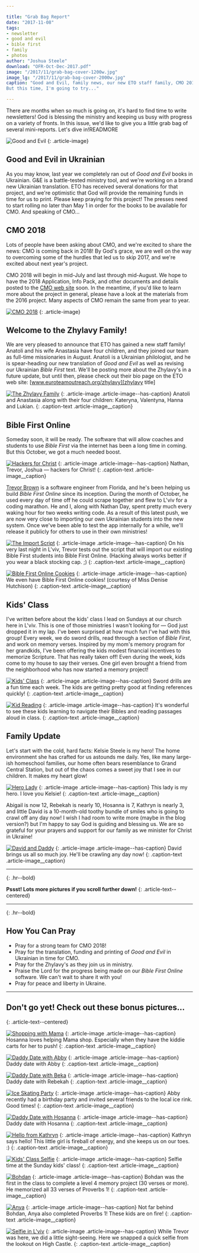 ```yaml
---

title: "Grab Bag Report"
date: "2017-11-08"
tags:
- newsletter
- good and evil
- bible first
- family
- photos
author: "Joshua Steele"
download: "OFR-Oct-Dec-2017.pdf"
image: "/2017/11/grab-bag-cover-1200w.jpg"
image_lg: "/2017/11/grab-bag-cover-2000w.jpg"
caption: "Good and Evil, family news, our new ETO staff family, CMO 2018 — where do I start? Two pages never seems enough to fit in all the news.
But this time, I'm going to try..."

---
```


There are months when so much is going on, it's hard to find time to write newsletters! God is blessing the ministry and keeping us busy with progress on a variety of fronts. In this issue, we'd like to give you a little grab bag of several mini-reports. Let's dive in!READMORE

![Good and Evil](https://d21yo20tm8bmc2.cloudfront.net/2017/11/ge-cover-250h.jpg)
{: .article-image}

## Good and Evil in Ukrainian

As you may know, last year we completely ran out of *Good and Evil* books in Ukrainian. G&E is a battle-tested ministry tool, and we're working on a brand new Ukrainian translation. ETO has received several donations for that project, and we're optimistic that God will provide the remaining funds in time for us to print. Please keep praying for this project! The presses need to start rolling no later than May 1 in order for the books to be available for CMO. And speaking of CMO...

## CMO 2018

Lots of people have been asking about CMO, and we're excited to share the news: CMO is coming back in 2018! By God's grace, we are well on the way to overcoming some of the hurdles that led us to skip 2017, and we're excited about next year's project.

CMO 2018 will begin in mid-July and last through mid-August. We hope to have the 2018 Application, Info Pack, and other documents and details posted to the [CMO web site][cmo title] soon. In the meantime, if you'd like to learn more about the project in general, please have a look at the materials from the 2016 project. Many aspects of CMO remain the same from year to year.

[![CMO 2018](https://d21yo20tm8bmc2.cloudfront.net/2017/11/cmo-logo-full-300w.png)](http://cmoproject.org)
{: .article-image}

## Welcome to the Zhylavy Family!

We are very pleased to announce that ETO has gained a new staff family! Anatoli and his wife Anastasia have four children, and they joined our team as full-time missionaries in August. Anatoli is a Ukrainian philologist, and he is spear-heading our new translation of *Good and Evil* as well as revising our Ukrainian *Bible First* text. We'll be posting more about the Zhylavy's in a future update, but until then, please check out their bio page on the ETO web site: [www.euroteamoutreach.org/zhylavy][zhylavy title]

[![The Zhylavy Family](https://d21yo20tm8bmc2.cloudfront.net/2017/11/zhylavy-family-550w.jpg)](https://d21yo20tm8bmc2.cloudfront.net/2017/11/zhylavy-family-2000w.jpg)
{: .article-image .article-image--has-caption}
Anatoli and Anastasia along with their four children: Kateryna, Valentyna, Hanna and Lukian.
{: .caption-text .article-image__caption}

## Bible First Online

Someday soon, it will be ready. The software that will allow coaches and students to use *Bible First* via the internet has been a long time in coming. But this October, we got a much needed boost.

[![Hackers for Christ](https://d21yo20tm8bmc2.cloudfront.net/2017/11/hackers-for-christ-550w.jpg)](https://d21yo20tm8bmc2.cloudfront.net/2017/11/hackers-for-christ-2000w.jpg)
{: .article-image .article-image--has-caption}
Nathan, Trevor, Joshua — hackers for Christ!
{: .caption-text .article-image__caption}

[Trevor Brown][stratus3d title] is a software engineer from Florida, and he's been helping us build *Bible First Online* since its inception. During the month of October, he used every day of time off he could scrape together and flew to L'viv for a coding marathon. He and I, along with Nathan Day, spent pretty much every waking hour for two weeks writing code. As a result of this latest push, we are now very close to importing our own Ukrainian students into the new system. Once we've been able to test the app internally for a while, we'll release it publicly for others to use in their own ministries!

[![The Import Script](https://d21yo20tm8bmc2.cloudfront.net/2017/11/the-import-script-550w.jpg)](https://d21yo20tm8bmc2.cloudfront.net/2017/11/the-import-script-2000w.jpg)
{: .article-image .article-image--has-caption}
On his very last night in L'viv, Trevor tests out the script that will import our existing Bible First students into Bible First Online. (Hacking always works better if you wear a black stocking cap. ;)
{: .caption-text .article-image__caption}

[![Bible First Online Cookies](https://d21yo20tm8bmc2.cloudfront.net/2017/11/bible-first-online-cookie-550w.jpg)](https://d21yo20tm8bmc2.cloudfront.net/2017/11/bible-first-online-cookie-2000w.jpg)
{: .article-image .article-image--has-caption}
We even have Bible First Online cookies! (courtesy of Miss Denise Hutchison)
{: .caption-text .article-image__caption}

## Kids' Class

I've written before about the kids' class I lead on Sundays at our church here in L'viv. This is one of those ministries I wasn't looking for — God just dropped it in my lap. I've been surprised at how much fun I've had with this group! Every week, we do sword drills, read through a section of *Bible First*, and work on memory verses. Inspired by my mom's memory program for her grandkids, I've been offering the kids modest financial incentives to memorize Scripture. That has really taken off! Even during the week, kids come to my house to say their verses. One girl even brought a friend from the neighborhood who has now started a memory project!

[![Kids' Class](https://d21yo20tm8bmc2.cloudfront.net/2017/11/kids-class-550w.jpg)](https://d21yo20tm8bmc2.cloudfront.net/2017/11/kids-class-2000w.jpg)
{: .article-image .article-image--has-caption}
Sword drills are a fun time each week. The kids are getting pretty good at finding references quickly!
{: .caption-text .article-image__caption}

[![Kid Reading](https://d21yo20tm8bmc2.cloudfront.net/2017/11/kid-reading-550h.jpg)](https://d21yo20tm8bmc2.cloudfront.net/2017/11/kid-reading-2000h.jpg)
{: .article-image .article-image--has-caption}
It's wonderful to see these kids learning to navigate their Bibles and reading passages aloud in class.
{: .caption-text .article-image__caption}

## Family Update

Let's start with the cold, hard facts: Kelsie Steele is my hero! The home environment she has crafted for us astounds me daily. Yes, like many large-ish homeschool families, our home often bears resemblance to Grand Central Station, but out of the chaos comes a sweet joy that I see in our children. It makes my heart glow!

[![Hero Lady](https://d21yo20tm8bmc2.cloudfront.net/2017/11/hero-lady-550w.jpg)](https://d21yo20tm8bmc2.cloudfront.net/2017/11/hero-lady-2000w.jpg)
{: .article-image .article-image--has-caption}
This lady is my hero. I love you Kelsie!
{: .caption-text .article-image__caption}

Abigail is now 12, Rebekah is nearly 10, Hosanna is 7, Kathryn is nearly 3, and little David is a 10-month-old toothy bundle of smiles who is going to crawl off any day now! I wish I had room to write more (maybe in the blog version?) but I'm happy to say God is guiding and blessing us. We are so grateful for your prayers and support for our family as we minister for Christ in Ukraine!

[![David and Daddy](https://d21yo20tm8bmc2.cloudfront.net/2017/11/david-and-daddy-550h.jpg)](https://d21yo20tm8bmc2.cloudfront.net/2017/11/david-and-daddy-2000h.jpg)
{: .article-image .article-image--has-caption}
David brings us all so much joy. He'll be crawling any day now!
{: .caption-text .article-image__caption}

---
{: .hr--bold}

**Pssst! Lots more pictures if you scroll further down!**
{: .article-text--centered}

---
{: .hr--bold}

## How You Can Pray

* Pray for a strong team for CMO 2018!
* Pray for the translation, funding and printing of *Good and Evil* in Ukrainian in time for CMO.
* Pray for the Zhylavy's as they join us in ministry.
* Praise the Lord for the progress being made on our *Bible First Online* software. We can't wait to share it with you!
* Pray for peace and liberty in Ukraine.

---

## Don't go yet! Check out these bonus pictures...
{: .article-text--centered}

[![Shopping with Mama](https://d21yo20tm8bmc2.cloudfront.net/2017/11/helping-mama-shop-550h.jpg)](https://d21yo20tm8bmc2.cloudfront.net/2017/11/helping-mama-shop-2000h.jpg)
{: .article-image .article-image--has-caption}
Hosanna loves helping Mama shop. Especially when they have the kiddie carts for her to push!
{: .caption-text .article-image__caption}

[![Daddy Date with Abby](https://d21yo20tm8bmc2.cloudfront.net/2017/11/daddy-date-abby-550h.jpg)](https://d21yo20tm8bmc2.cloudfront.net/2017/11/daddy-date-abby-2000h.jpg)
{: .article-image .article-image--has-caption}
Daddy date with Abby
{: .caption-text .article-image__caption}

[![Daddy Date with Beka](https://d21yo20tm8bmc2.cloudfront.net/2017/11/daddy-date-beka-550w.jpg)](https://d21yo20tm8bmc2.cloudfront.net/2017/11/daddy-date-beka-2000w.jpg)
{: .article-image .article-image--has-caption}
Daddy date with Rebekah
{: .caption-text .article-image__caption}

[![Ice Skating Party](https://d21yo20tm8bmc2.cloudfront.net/2017/11/ice-skating-party-550w.jpg)](https://d21yo20tm8bmc2.cloudfront.net/2017/11/ice-skating-party-2000w.jpg)
{: .article-image .article-image--has-caption}
Abby recently had a birthday party and invited several friends to the local ice rink. Good times!
{: .caption-text .article-image__caption}

[![Daddy Date with Hosanna](https://d21yo20tm8bmc2.cloudfront.net/2017/11/daddy-date-hosanna-550h.jpg)](https://d21yo20tm8bmc2.cloudfront.net/2017/11/daddy-date-hosanna-2000h.jpg)
{: .article-image .article-image--has-caption}
Daddy date with Hosanna
{: .caption-text .article-image__caption}

[![Hello from Kathryn](https://d21yo20tm8bmc2.cloudfront.net/2017/11/hello-from-kathryn-550h.jpg)](https://d21yo20tm8bmc2.cloudfront.net/2017/11/hello-from-kathryn-2000h.jpg)
{: .article-image .article-image--has-caption}
Kathryn says hello! This little girl is fireball of energy, and she keeps us on our toes. :)
{: .caption-text .article-image__caption}

[![Kids' Class Selfie](https://d21yo20tm8bmc2.cloudfront.net/2017/11/kids-class-selfie-550w.jpg)](https://d21yo20tm8bmc2.cloudfront.net/2017/11/kids-class-selfie-2000w.jpg)
{: .article-image .article-image--has-caption}
Selfie time at the Sunday kids' class!
{: .caption-text .article-image__caption}

[![Bohdan](https://d21yo20tm8bmc2.cloudfront.net/2017/11/bohdan-550w.jpg)](https://d21yo20tm8bmc2.cloudfront.net/2017/11/bohdan-2000w.jpg)
{: .article-image .article-image--has-caption}
Bohdan was the first in the class to complete a level 4 memory project (30 verses or more). He memorized all 33 verses of Proverbs 1!
{: .caption-text .article-image__caption}

[![Anya](https://d21yo20tm8bmc2.cloudfront.net/2017/11/anya-550h.jpg)](https://d21yo20tm8bmc2.cloudfront.net/2017/11/anya-2000h.jpg)
{: .article-image .article-image--has-caption}
Not far behind Bohdan, Anya also completed Proverbs 1! These kids are on fire!
{: .caption-text .article-image__caption}

[![Selfie in L'viv](https://d21yo20tm8bmc2.cloudfront.net/2017/11/lviv-selfie-550w.jpg)](https://d21yo20tm8bmc2.cloudfront.net/2017/11/lviv-selfie-2000w.jpg)
{: .article-image .article-image--has-caption}
While Trevor was here, we did a little sight-seeing. Here we snapped a quick selfie from the lookout on High Castle.
{: .caption-text .article-image__caption}


[cmo title]: http://www.cmoproject.org/ "Learn more about Carpathian Mountain Outreach."
[zhylavy title]: https://euroteamoutreach.org/zhylavy/ "The Zhylavy Family"
[stratus3d title]: http://stratus3d.com/ "Software Engineering, Web Development and 3D Graphics"
